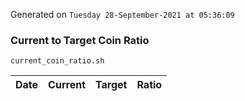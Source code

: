 Generated on `Tuesday 28-September-2021 at 05:36:09`

### Current to Target Coin Ratio
`current_coin_ratio.sh`

Date|Current|Target|Ratio
---|---|---|---
